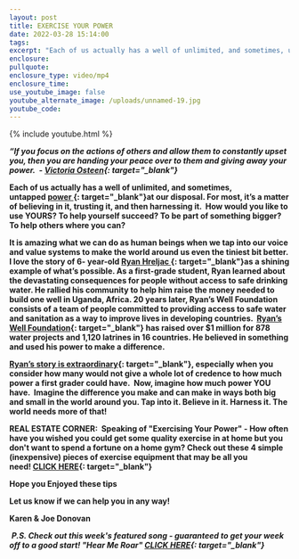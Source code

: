 ```yaml
---
layout: post
title: EXERCISE YOUR POWER
date: 2022-03-28 15:14:00
tags:
excerpt: "Each of us actually has a well of unlimited, and sometimes, untapped\_power\_at our disposal"
enclosure:
pullquote:
enclosure_type: video/mp4
enclosure_time:
use_youtube_image: false
youtube_alternate_image: /uploads/unnamed-19.jpg
youtube_code:
---
```

{% include youtube.html %}

***“If you focus on the actions of others and allow them to constantly upset you, then you are handing your peace over to them and giving away your power.&nbsp; -&nbsp;[Victoria Osteen](https://t.e2ma.net/click/9ziske/5wd3tzj/5w1dii){: target="_blank"}***

**Each of us actually has a well of unlimited, and sometimes, untapped&nbsp;[power&nbsp;](https://t.e2ma.net/click/9ziske/5wd3tzj/lp2dii){: target="_blank"}at our disposal. For most, it’s a matter of believing in it, trusting it, and then harnessing it. &nbsp;How would you like to use YOURS? To help yourself succeed? To be part of something bigger? To help others where you can?**

**It is amazing what we can do as human beings when we tap into our voice and value systems to make the world around us even the tiniest bit better. I love the story of 6- year-old&nbsp;[Ryan Hreljac&nbsp;](https://t.e2ma.net/click/9ziske/5wd3tzj/1h3dii){: target="_blank"}as a shining example of what’s possible. As a first-grade student, Ryan learned about the devastating consequences for people without access to safe drinking water. He rallied his community to help him raise the money needed to build one well in Uganda, Africa. 20 years later, Ryan’s Well Foundation consists of a team of people committed to providing access to safe water and sanitation as a way to improve lives in developing countries. &nbsp;[Ryan’s Well Foundation](https://t.e2ma.net/click/9ziske/5wd3tzj/ha4dii){: target="_blank"}&nbsp;has raised over $1 million for 878 water projects and 1,120 latrines in 16 countries. He believed in something and used his power to make a difference.**

**[Ryan’s story is extraordinary](https://t.e2ma.net/click/9ziske/5wd3tzj/x24dii){: target="_blank"}, especially when you consider how many would not give a whole lot of credence to how much power a first grader could have.&nbsp; Now, imagine how much power YOU have. &nbsp;Imagine the difference you make and can make in ways both big and small in the world around you. Tap into it. Believe in it. Harness it. The world needs more of that\!**

**REAL ESTATE CORNER: &nbsp;Speaking of "Exercising Your Power" - How often have you wished you could get some quality exercise in at home but you don't want to spend a fortune on a home gym? Check out these 4 simple (inexpensive) pieces of exercise equipment that may be all you need\!&nbsp;[CLICK HERE](https://t.e2ma.net/click/9ziske/5wd3tzj/dv5dii){: target="_blank"}**

**Hope you Enjoyed these tips**

**Let us know if we can help you in any way\!&nbsp;**

**Karen & Joe Donovan&nbsp;**

&nbsp;***P.S. Check out this week's featured song - guaranteed to get your week off to a good start\! "Hear Me Roar"&nbsp;[CLICK HERE](https://t.e2ma.net/click/9ziske/5wd3tzj/tn6dii){: target="_blank"}***
